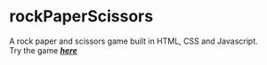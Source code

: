 # rockPaperScissors
A rock paper and scissors game built in HTML, CSS and Javascript.<br/> 
Try the game _**[here](https://samanshk.github.io/rockPaperScissors)**_

